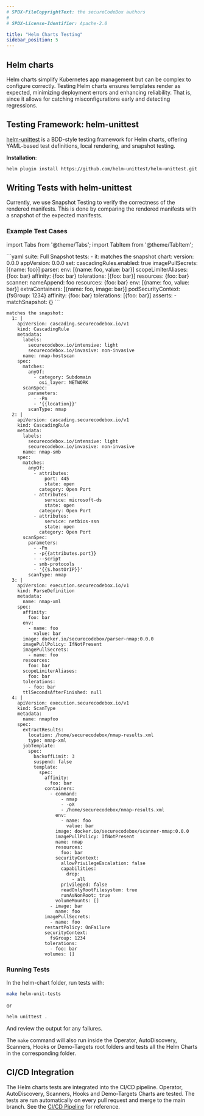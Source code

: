 ```yaml
---
# SPDX-FileCopyrightText: the secureCodeBox authors
#
# SPDX-License-Identifier: Apache-2.0

title: "Helm Charts Testing"
sidebar_position: 5
---
```


## Helm charts

Helm charts simplify Kubernetes app management but can be complex to configure correctly. Testing Helm charts ensures templates render as expected, minimizing deployment errors and enhancing reliability. That is, since it allows for catching misconfigurations early and detecting regressions.


## Testing Framework: helm-unittest
[helm-unittest](https://github.com/helm-unittest/helm-unittest.git) is a BDD-style testing framework for Helm charts, offering YAML-based test definitions, local rendering, and snapshot testing.

**Installation**:
```bash
helm plugin install https://github.com/helm-unittest/helm-unittest.git
```

## Writing Tests with helm-unittest

Currently, we use Snapshot Testing to verify the correctness of the rendered manifests. This is done by comparing the rendered manifests with a snapshot of the expected manifests.


### Example Test Cases

import Tabs from '@theme/Tabs';
import TabItem from '@theme/TabItem';

<Tabs>
  <TabItem value="Test Case" label="Test Case" default>
```yaml
suite: Full Snapshot
tests:
  - it: matches the snapshot
    chart:
      version: 0.0.0
      appVersion: 0.0.0      
    set:
      cascadingRules.enabled: true
      imagePullSecrets: [{name: foo}]
      parser:
        env: [{name: foo, value: bar}]
        scopeLimiterAliases: {foo: bar}
        affinity: {foo: bar}
        tolerations: [{foo: bar}]
        resources: {foo: bar}
      scanner:
        nameAppend: foo
        resources: {foo: bar}
        env: [{name: foo, value: bar}]
        extraContainers: [{name: foo, image: bar}]
        podSecurityContext: {fsGroup: 1234}
        affinity: {foo: bar}
        tolerations: [{foo: bar}]
    asserts:
      - matchSnapshot: {}
```
  </TabItem>

<TabItem value="Snapshot" label="Snapshot">

```
matches the snapshot:
  1: |
    apiVersion: cascading.securecodebox.io/v1
    kind: CascadingRule
    metadata:
      labels:
        securecodebox.io/intensive: light
        securecodebox.io/invasive: non-invasive
      name: nmap-hostscan
    spec:
      matches:
        anyOf:
          - category: Subdomain
            osi_layer: NETWORK
      scanSpec:
        parameters:
          - -Pn
          - '{{location}}'
        scanType: nmap
  2: |
    apiVersion: cascading.securecodebox.io/v1
    kind: CascadingRule
    metadata:
      labels:
        securecodebox.io/intensive: light
        securecodebox.io/invasive: non-invasive
      name: nmap-smb
    spec:
      matches:
        anyOf:
          - attributes:
              port: 445
              state: open
            category: Open Port
          - attributes:
              service: microsoft-ds
              state: open
            category: Open Port
          - attributes:
              service: netbios-ssn
              state: open
            category: Open Port
      scanSpec:
        parameters:
          - -Pn
          - -p{{attributes.port}}
          - --script
          - smb-protocols
          - '{{$.hostOrIP}}'
        scanType: nmap
  3: |
    apiVersion: execution.securecodebox.io/v1
    kind: ParseDefinition
    metadata:
      name: nmap-xml
    spec:
      affinity:
        foo: bar
      env:
        - name: foo
          value: bar
      image: docker.io/securecodebox/parser-nmap:0.0.0
      imagePullPolicy: IfNotPresent
      imagePullSecrets:
        - name: foo
      resources:
        foo: bar
      scopeLimiterAliases:
        foo: bar
      tolerations:
        - foo: bar
      ttlSecondsAfterFinished: null
  4: |
    apiVersion: execution.securecodebox.io/v1
    kind: ScanType
    metadata:
      name: nmapfoo
    spec:
      extractResults:
        location: /home/securecodebox/nmap-results.xml
        type: nmap-xml
      jobTemplate:
        spec:
          backoffLimit: 3
          suspend: false
          template:
            spec:
              affinity:
                foo: bar
              containers:
                - command:
                    - nmap
                    - -oX
                    - /home/securecodebox/nmap-results.xml
                  env:
                    - name: foo
                      value: bar
                  image: docker.io/securecodebox/scanner-nmap:0.0.0
                  imagePullPolicy: IfNotPresent
                  name: nmap
                  resources:
                    foo: bar
                  securityContext:
                    allowPrivilegeEscalation: false
                    capabilities:
                      drop:
                        - all
                    privileged: false
                    readOnlyRootFilesystem: true
                    runAsNonRoot: true
                  volumeMounts: []
                - image: bar
                  name: foo
              imagePullSecrets:
                - name: foo
              restartPolicy: OnFailure
              securityContext:
                fsGroup: 1234
              tolerations:
                - foo: bar
              volumes: []

```
  </TabItem>
</Tabs>


### Running Tests

In the helm-chart folder, run tests with:
```bash
make helm-unit-tests
```
or 
```bash
helm unittest .
```
And review the output for any failures.

The `make` command will also run inside the Operator, AutoDiscovery, Scanners, Hooks or Demo-Targets root folders and tests all the Helm Charts in the corresponding folder. 

## CI/CD Integration

The Helm charts tests are integrated into the CI/CD pipeline. Operator, AutoDiscovery, Scanners, Hooks and Demo-Targets Charts are tested. The tests are run automatically on every pull request and merge to the main branch. See the [CI/CD Pipeline](https://github.com/secureCodeBox/secureCodeBox/blob/main/.github/workflows/ci.yaml) for reference.
